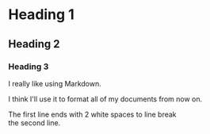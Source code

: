 # Heading 1
## Heading 2
### Heading 3

I really like using Markdown.

I think I'll use it to format all of my documents from now on.

The first line ends with 2 white spaces to line break  
the second line.
